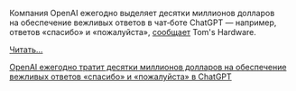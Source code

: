 <!--2025-04-21 14:56:40-->
<div class="yb">
  <div class="rss habr"><p>Компания OpenAI ежегодно выделяет десятки миллионов долларов на&nbsp;обеспечение вежливых ответов в&nbsp;чат‑боте ChatGPT&nbsp;— например, ответов «спасибо» и «пожалуйста», <a href="https://www.tomshardware.com/tech-industry/artificial-intelligence/openai-spends-millions-to-process-polite-phrases-such-as-thank-you-and-please-with-chatgpt" rel="noopener noreferrer nofollow">сообщает</a> Tom's Hardware.</p> <a href="https://habr.com/ru/articles/902906/#habracut">Читать... <p class="titl"><a href="https://habr.com/ru/news/902906/?utm_source=habrahabr&utm_medium=rss&utm_campaign=902906">OpenAI ежегодно тратит десятки миллионов долларов на обеспечение вежливых ответов «спасибо» и «пожалуйста» в ChatGPT</a></p></div>
</div>

